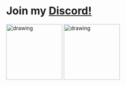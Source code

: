 # Join my [Discord!](https://discord.gg/sRGX5VRwzQ)

<img src="http://github-readme-streak-stats.herokuapp.com?user=p0rtL6&background=282C34&ring=D5B475&sideNums=D5B475&sideLabels=D5B475&currStreakLabel=D5B475&currStreakNum=DD2727&fire=DD2727&dates=DD2727&border=D5B475" alt="drawing" height="150"/> <img src="https://github-readme-stats.vercel.app/api/top-langs/?username=p0rtL6&layout=compact&theme=onedark" alt="drawing" height="150"/>
